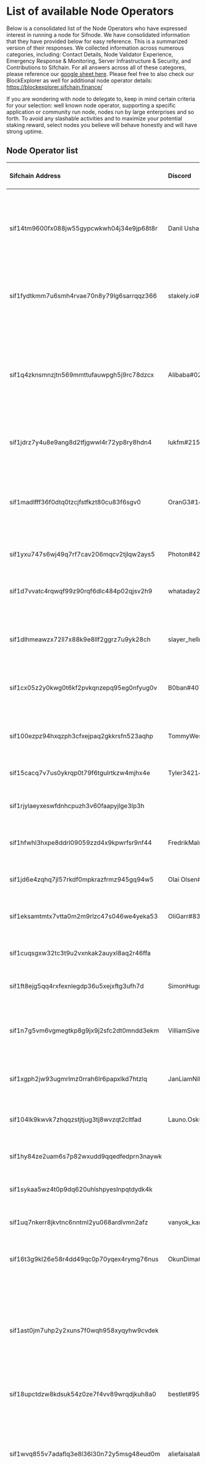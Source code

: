 # List of available Node Operators

Below is a consolidated list of the Node Operators who have expressed interest in running a node for Sifnode. We have consolidated information that they have provided below for easy reference. This is a summarized version of their responses. We collected information across numerous categories, including: Contact Details, Node Validator Experience, Emergency Response & Monitoring, Server Infrastructure & Security, and Contributions to Sifchain. For all answers across all of these categores, please reference our [google sheet here](https://docs.google.com/spreadsheets/d/1pq_0Ca7IBfUkIiIU8lpzYQ-uUGLbT8NK3SdRoma1KOc/edit?usp=sharing). Please feel free to also check our BlockExplorer as well for additional node operator details: https://blockexplorer.sifchain.finance/
  
If you are wondering with node to delegate to, keep in mind certain criteria for your selection: well known node operator, supporting a specific application or community run node, nodes run by large enterprises and so forth. To avoid any slashable activities and to maximize your potential staking reward, select nodes you believe will behave honestly and will have strong uptime.
  

## Node Operator list
| Sifchain Address | Discord | Other blockchains I run Nodes for | How long do I plan on running a node? |
|:-----------------|:--------|:----------------------------------|:--------------------------------------|
sif14tm9600fx088jw55gypcwkwh04j34e9jp68t8r | Danil Ushakov#5735 | Solana, Stafi, Darwinia, Oasis (Tendermint), Akash (Tendermint), Certik (Tendermint), Avalanche, Pocket (Tendermint) | at least 5 years | 
sif1fydtkmm7u6smh4rvae70n8y79lg6sarrqqz366 | stakely.io#9147 | Mainet: Certik, Stafi, marlin, fantom. Testnet: crypto.com, nym, bluzelle and others |  Years | 
sif1q4zknsmnzjtn569mmttufauwpgh5j9rc78dzcx | Alibaba#0280 | Oasis Mainnet, Solana Mainnet, the Graph Mainnet, Certik Mainnet, Dock testnet, Crypto.com testnet, Kira testnet, Casper testnet, Robonomics testnet, Bitsong testnet | As long as required | 
sif1jdrz7y4u8e9ang8d2tfjgwwl4r72yp8ry8hdn4 | lukfm#2154 | plasm, hopr, akash, agoric, concordium, edgeware | depends on payback. years is good | 
sif1madlfff36f0dtq0tzcjfstfkzt80cu83f6sgv0 | OranG3#1415 | Mainnet: Certik, Bluzelle, Akash, Avalanche, Nucypher. Testnet: Desmos, Mina Protocol, Near, xx network, Bitsong, Concordium. | I am here for a long time, as long as there is a project, and I think your project will always exist, judging by the professionalizm, I will be in your team | 
sif1yxu747s6wj49q7rf7cav206mqcv2tjlqw2ays5 | Photon#4219 | NEAR, CertiK, Matic | As long as it will be possible |
sif1d7vvatc4rqwqf99z90rqf6dlc484p02qjsv2h9 | whataday2day#1271 | Solana, Mina Protocol, Akash Network, Plasm, Crust Spacemesh, NYM, Robonomics | Validator is a business. Any business makes sense as long as it is cost-effective | 
sif1dlhmeawzx72ll7x88k9e8llf2ggrz7u9yk28ch | slayer_hellraiser#5093 | Plasm, Certik, Solana, Oasis, Keep, Subsocial, Regen | 12+  months | 
sif1cx05z2y0kwg0t6kf2pvkqnzepq95eg0nfyug0v | B0ban#4075 | Graph, Kusama, Stafi, Darwinia, IPCI, Robonomics, Sifchain, Clover, Plasm, Cryptocom | All the time while the project is running | 
sif100ezpz94hxqzph3cfxejpaq2gkkrsfn523aqhp | TommyWesley#5661 | Casperlabs, Certik, Skale, Mobilecoin, Coda(Mina), Nucypher | 
sif15cacq7v7us0ykrqp0t79f6tgulrtkzw4mjhx4e | Tyler34214#4119 | AVA, Matic, Near, Bluzelle, Plasm, Dusty, Spacemesh | about 6-24 months | 
sif1rjylaeyxeswfdnhcpuzh3v60faapyjlge3lp3h |  | Kusama, Regen, Certik, PolyMath, Agoric, Dusty | 9+ mo | 
sif1hfwhl3hxpe8ddrl09059zzd4x9kpwrfsr9nf44 | FredrikMalmqvist#9370 | Scale, Solana, Pocket Network, NuCypher, KEEP Network | 
sif1jd6e4zqhq7jl57rkdf0mpkrazfrmz945gq94w5 | Olai Olsen#0267 | Dusty, Solana, Plasm, Oasis, witnet, Acala, CasperLabs | 
sif1eksamtmtx7vtta0m2m9rlzc47s046we4yeka53 | OliGarr#8360 | Centrifuge, Certik, KAVA, Stafi, Mobilecoin, meter, Near | 
sif1cuqsgxw32tc3t9u2vxnkak2auyxl8aq2r46ffa |  | Stafi, Kusama, Casperlabs, Certik, Pocket, Akash | 
sif1ft8ejg5qq4rxfexnlegdp36u5xejxftg3ufh7d | SimonHugo#7540 | Matic, Nest, Oasis, Plasm, Solana, Mina, Skale, Casper | 
sif1n7g5vm6vgmegtkp8g9jx9j2sfc2dt0mndd3ekm | VilliamSivertsen#1052 | Openlibra, Pocket, Nucypher, Matic, Regen, Potecoin, Mobilecoin, Akash | 
sif1xgph2jw93ugmrlmz0rrah6lr6papxlkd7htzlq | JanLiamNilsson#7070 | Dock, Pocket, Spacemesh, Plasm, Dusty, Certik, Casperlabs | >12 months | 
sif104lk9kwvk7zhqqzstjtjug3tj8wvzqt2cltfad | Launo.Osku.Arttu#5333 | NYMTech, Sentinel, Skale, Dusty, Plasm, Certik, KAVA, MINA | 
sif1hy84ze2uam6s7p82wxudd9qqedfedprn3naywk |  | Solana, NU, Mina, Certik, BlockStack, Near | 
sif1sykaa5wz4t0p9dq620uhlshpyeslnpqtdydk4k |  | Certik, KAVA, AKash, Spacemesh, Marlin | 
sif1uq7nkerr8jkvtnc6nntml2yu068ardlvmn2afz | vanyok_kangaroo#0512 | Hopr testnet | minimum three months, maximum a couple of years | 
sif16t3g9kl26e58r4dd49qc0p70yqex4rymg76nus | OkunDima#7060 | Darwinia, Plasm, Certik, akash, casperlabs, Skale, XX | 
sif1ast0jm7uhp2y2xuns7f0wqh958xyqyhw9cvdek |  | CELO, KAVA, COSMOS, IRIS, MATIC, Polkadot, Kusama, NEAR, The Graph, SECRET-Network, Centrifuge, STAFI, PLASM Network, CERTIK, SOLANA | As long as the project exists | 
sif18upctdzw8kdsuk54z0ze7f4vv89wrqdjkuh8a0 | bestlet#9508 | Bluzelle, Akash Network, Certik, Mina | forever | 
sif1wvq855v7adaflq3e8l36l30n72y5msg48eud0m | aliefaisala#3118 | Genesis and Technical Ambassador of Mina Protocol, tAgoric, Nymtech, HOPR, Stafi, Dock, Meter DeFi, Near Protocol, Marlin Protocol, Pirl | I will keep maintain and help the Sifchain network node as long as Team give me reward to play as validator role | 
sif1un6rzuv5gpeul673jrgxvl4fr58wrw3jskmajc | DmitrievSerg#4760 | Near, meter, Certik, Skale, XX Network, Celo, AVA etc. | 
sif1fmsl5zcfhrlwlul4gvyht62vkdmu3eklqjqa0r |  | concordium, dock, near, marlin, akash, agoric, nucypher, matic, pocket | 
sif17kvern0jcm73uzaxy86e0rzpmyn66cnwhwgyxu | gladvlad#5053 | BlockStack, Kusama, Certik, Keep, Vega, Skale, Crypto.com, XX | 
sif1squnxw2ts0uyn8rqx66mwjw8pzyq90452fqvlg | RamazKar#8592 | Certik, Centrifuge, Acala, Kusama, Matic, Pocket, Elrond, Celo | 
sif1wvrpeykzrvzpmzr32lhcd2606wmwrhw950q8kl | kantartu#4838 | NYM, Near, Certik, Stafi, Akash, Concordium, KAVA | 
sif15kt23267r6hteqpeds84qdjs3dgzzq2dplflvj | UteGulshat#6116 | AKash, KEep, Nucypher, Certik, Centrifuge, Mina | 
sif1aqetrprwmjljqq0kxumgsl7u52emkgc8gd7cpv | John88#2911 | Elixxir, Certik, Bitsong, AVA, Bluzzele, Cocordium, Mina | 2 years minimum | 
sif18hlpn5kvpcn5wml5cx3s4uquyqm7ter49q8gug |  | Stafi, Certik, Darwinia, Near, Meter, Bluzelle, Akash, POcket, Agoric, Desmos | 
sif1n69c52shtqqlfxk6utltyegahtpeu3hha9r8tj | Bagi#7045 | mina | 
sif17rug7q4hwnn9840zqm4al2wmhlfl4ymhvl6s76 | OlgaSidir#1109 | Kava, Oasis, Stafi, Dusty, Plasm, Darwinia, some others | 
sif1eksamtmtx7vtta0m2m9rlzc47s046we4yeka53 |  | Pocket, Centrifuge, Bluzelle, Vega, Nest Protocol, Certik | 
sif1ll3uula8mcgk57p4fwkx99vztytr5kfntsf4uc | AntonMatsul#8820 | Certik, Pocket, Keep, Nucypher, Skale, Matic | 
sif16kevvjla75ncfcrehyus9hlh7ufm5mpa0l2lmf |  | 3DC, Certik, Matic, XX, Skale, witnet, NYM | 
sif1t2vr9n7mc6n43zh42wpv2v633tzplpyjv0ymqw | MazulSveta#4282 | meter, near, matic, kava, nucypher, certik, witnet | 
sif1f6aradyumq7p6gdzynuxlu2xyskft8mr99vnd9 | haroondilshad#6890 | ZRX | I have long-term plans | 
sif1d5rn577vuue3mq33dakwupkhuvp4wqrl0agqve | evoitenko#9994 | Acala, darwinia, certik, witnet, celo, matic | 
sif1qyyp6svg083ss7pl0kr4rkzzptxf5zm67vrysn | Wetez#9950 | Cosmos, Kava, Akash, IRISnet, Tezos, Polkadot, Kim | 
sif1hmt5reavj4dwn89r4tx8uha34gcjy6lehyfpyu | silas#1155 | iris, mina, thegraph, matic, oasis, nucypher | all the time and same on the mainnet | 
sif14cn9sneeyu3q42486qlynwev5svwr9akl2aa3c | UdenLee#4949 | Ethereum, Polkadot, FusionNetwork, IOST | From the sifnode start and to the world end |
sif16266grdv67vc8qsrn32sq2clvl7fpt7a0nna2h | NadyaVas#5798 | Regen network, Keep Network, Certik, Pocket, Nest, Skale | 
sif1hy9cgqnnssgq060hzl8zd7v8wavhx3halfh42r | Anna1242#2262 | Nucypher, Mina, Certik, Keep network, xx network | I'm interested in the project, so as long as it takes | 
sif12yx7gk3dku33872zazy2e890ew03fnv5yyttzn | haroondilshad#6890 | LISK | Long term | 
sif1hu8tpf6fmhh4kyj0stqpheh39043wclap7askt | dolphintwo#5196 | provide pos pool | always | 
sif1uu9m35eev3sg5rs9ry3d6244q7qxw6f3yhgn33 | Audi#4222 | AVA, Cocnordium, Bluzzele, Near, XXnetwork, Idena, Casperlabs | long term | 
sif19luwftvvl3fdu0m8ehpfyzcxe3ge0w627lje2u | StakeTab#5707 | Solana, Mina, Crust, Avalanche, HOPR | As much as you need | 
sif1dqjc7mr8cpug4w0l36k20lrxd4pv68avv76r27 | Wanderer#1042 | Oasis, Solana, Crust, Robonomics, the Graph, Nucypher (now stopped), Regen (testnet), Bitsong, Desmos, Sentinel, Certik (testnet closed) | long term as needed | 
sif1lqhyug025nlsutrccckmnlm33r349cuqlu2fze | haroondilshad#6890 | Lisk | Long term | 
sif1ll8rk9nc2htvn9tgrk4jpayd6gjc8l2uguhdwn | Alexandr0#3398 | oasis, certik, akash, solana | at least 1year | 
sif18amckc3fhslgl4kly62h3rw5y0q59ew59dw7pe | Max999#8995 | Solana, Avalanche | 3-5 years | 
sif1nhz30nvsvu3elruxwtueusmdzfxxvjc46amn32 | Zorian#0336 | MAINNETS:  Solana, Pocket, Stafi, Darwinia. Paticipated in testnets: Oasis, Nucypher, KEEP, Casper Labs, Bluzelle, Matic, Celer, Elrond, Stafi, CODA/MINA, Orai | At least 1+ year | 
sif159p7d04xeuxz4l4letvnsfq6ax79fv0p7k9lgt | galector#7182 | AVAX, SOLANA, STAFI | 3-5years | 
sif1hj828qezp2scwqgwve8rxqgrnyhp0js6qfx2mu | MuMuOp#1045 | Oasis, Akash | one year + | 
sif1kyx9g0nrtkt378mltstvatw3eddckye489u | dotslash | | 
sif10ps0r8zym8f9pw4euvs9qgqxjrwyzpyugcvvgc | akshayalenchery#5574 | Casper | As long as the chain is alive | 
sif1vqysw7rv9lf6ryk8xx3t2t2r9pmc5nhmryvhdl | Perfect Stake#5940 | Celo, Kusama, Band, Solana, Crypto.com, Certik, Plasm, Centrifuge | as long as required | 
sif14xuftjs6k3hecsw3g63nelkwr3jff300wq6z6z | beny1234#4111 | oasis, nucypher, irisnet | forever | 
sif1chky4sqt0nqegd2cz8c2gtchtnw9ctu2f546fl | Breather#0955 | Solana, Robonomics, Bitsong, Oasis | as long as I receive the delegations from Sifchain foundation | 
sif1fdppshyftmfxsqy9ln66qkxc8q6faktd26nhrr | Eddie Nuta | Valid Blocks#0997 | Elrond, Solana, previoulsy did Cosmos, Kava) | No target set. We're in this for the long run. |
sif1n3mhyp9fvcmuu8l0q8qvjy07x0rql8q46qzf9w | jjangg96#7937 | Solana, Mina, Cosmos, Terra, Osmosis, Akash, Oasis Protocol, Band Protocol, Regen | Long term |
